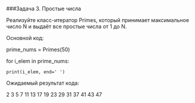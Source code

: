 ###Задача 3. Простые числа

Реализуйте класс-итератор Primes, который принимает максимальное число N и выдаёт все простые числа от 1 до N. 

Основной код:

prime_nums = Primes(50)

for i_elem in prime_nums:

    print(i_elem, end=' ')

Ожидаемый результат кода:

2 3 5 7 11 13 17 19 23 29 31 37 41 43 47